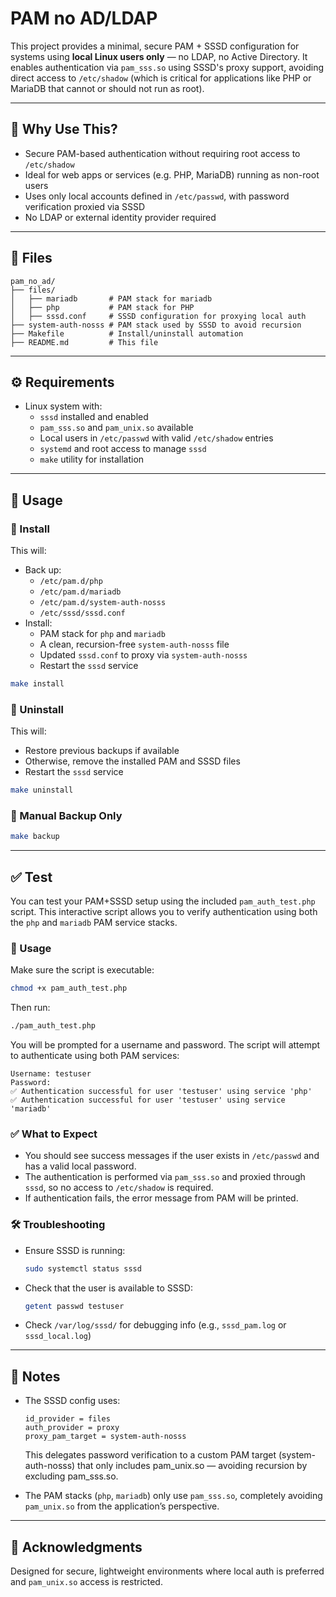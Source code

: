 # PAM no AD/LDAP

This project provides a minimal, secure PAM + SSSD configuration for systems using **local Linux users only** — no LDAP, no Active Directory. It enables authentication via `pam_sss.so` using SSSD's proxy support, avoiding direct access to `/etc/shadow` (which is critical for applications like PHP or MariaDB that cannot or should not run as root).

---

## 🔐 Why Use This?

- Secure PAM-based authentication without requiring root access to `/etc/shadow`
- Ideal for web apps or services (e.g. PHP, MariaDB) running as non-root users
- Uses only local accounts defined in `/etc/passwd`, with password verification proxied via SSSD
- No LDAP or external identity provider required

---

## 📁 Files

```
pam_no_ad/
├── files/
│   ├── mariadb       # PAM stack for mariadb
│   ├── php           # PAM stack for PHP
│   ├── sssd.conf     # SSSD configuration for proxying local auth
├── system-auth-nosss # PAM stack used by SSSD to avoid recursion
├── Makefile          # Install/uninstall automation
├── README.md         # This file
```

---

## ⚙️ Requirements

- Linux system with:
  - `sssd` installed and enabled
  - `pam_sss.so` and `pam_unix.so` available
  - Local users in `/etc/passwd` with valid `/etc/shadow` entries
  - `systemd` and root access to manage `sssd`
  - `make` utility for installation

---

## 🚀 Usage

### 🔹 Install

This will:

- Back up:
  - `/etc/pam.d/php`
  - `/etc/pam.d/mariadb`
  - `/etc/pam.d/system-auth-nosss`
  - `/etc/sssd/sssd.conf`
- Install:
  - PAM stack for `php` and `mariadb`
  - A clean, recursion-free `system-auth-nosss` file
  - Updated `sssd.conf` to proxy via `system-auth-nosss`
  - Restart the `sssd` service

```bash
make install
```

### 🔹 Uninstall

This will:

- Restore previous backups if available
- Otherwise, remove the installed PAM and SSSD files
- Restart the `sssd` service

```bash
make uninstall
```

### 🔹 Manual Backup Only

```bash
make backup
```

---

## ✅ Test

You can test your PAM+SSSD setup using the included `pam_auth_test.php` script. This interactive script allows you to verify authentication using both the `php` and `mariadb` PAM service stacks.

### 🔹 Usage

Make sure the script is executable:

```bash
chmod +x pam_auth_test.php
```

Then run:

```bash
./pam_auth_test.php
```

You will be prompted for a username and password. The script will attempt to authenticate using both PAM services:

```
Username: testuser
Password:
✅ Authentication successful for user 'testuser' using service 'php'
✅ Authentication successful for user 'testuser' using service 'mariadb'
```

### ✅ What to Expect

- You should see success messages if the user exists in `/etc/passwd` and has a valid local password.
- The authentication is performed via `pam_sss.so` and proxied through `sssd`, so no access to `/etc/shadow` is required.
- If authentication fails, the error message from PAM will be printed.

### 🛠 Troubleshooting

- Ensure SSSD is running:  
  ```bash
  sudo systemctl status sssd
  ```
- Check that the user is available to SSSD:  
  ```bash
  getent passwd testuser
  ```
- Check `/var/log/sssd/` for debugging info (e.g., `sssd_pam.log` or `sssd_local.log`)

---

## 📎 Notes

- The SSSD config uses:
  ```
  id_provider = files
  auth_provider = proxy
  proxy_pam_target = system-auth-nosss
  ```
  This delegates password verification to a custom PAM target (system-auth-nosss) that only includes pam_unix.so — avoiding recursion by excluding pam_sss.so.

- The PAM stacks (`php`, `mariadb`) only use `pam_sss.so`, completely avoiding `pam_unix.so` from the application’s perspective.

---

## 🤝 Acknowledgments

Designed for secure, lightweight environments where local auth is preferred and `pam_unix.so` access is restricted.
